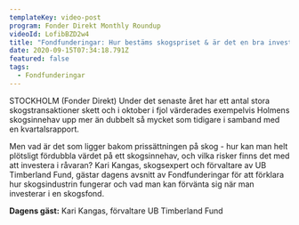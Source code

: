 ```yaml
---
templateKey: video-post
program: Fonder Direkt Monthly Roundup
videoId: LofibBZD2w4
title: "Fondfunderingar: Hur bestäms skogspriset & är det en bra investering?"
date: 2020-09-15T07:34:18.791Z
featured: false
tags:
  - Fondfunderingar
---
```

STOCKHOLM (Fonder Direkt) Under det senaste året har ett antal stora skogstransaktioner skett och i oktober i fjol värderades exempelvis Holmens skogsinnehav upp mer än dubbelt så mycket som tidigare i samband med en kvartalsrapport.

Men vad är det som ligger bakom prissättningen på skog - hur kan man helt plötsligt fördubbla värdet på ett skogsinnehav, och vilka risker finns det med att investera i råvaran? Kari Kangas, skogsexpert och förvaltare av UB Timberland Fund, gästar dagens avsnitt av Fondfunderingar för att förklara hur skogsindustrin fungerar och vad man kan förvänta sig när man investerar i en skogsfond.

**Dagens gäst:** Kari Kangas, förvaltare UB Timberland Fund
